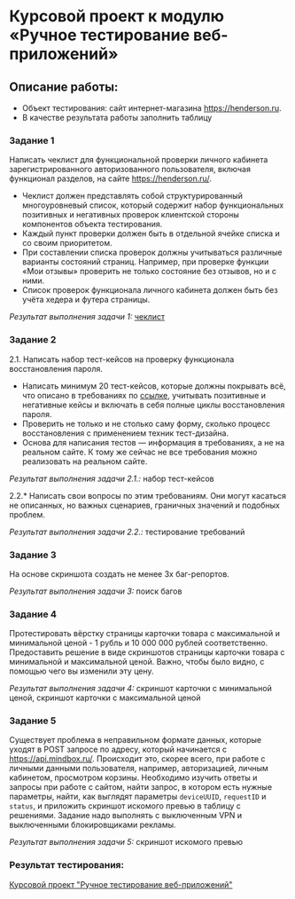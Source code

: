 # Курсовой проект к модулю «Ручное тестирование веб-приложений»
## Описание работы:
- Объект тестирования: сайт интернет-магазина https://henderson.ru.
- В качестве результата работы заполнить таблицу

### Задание 1
Написать чеклист для функциональной проверки личного кабинета зарегистрированного авторизованного пользователя, включая функционал разделов, на сайте https://henderson.ru/.

- Чеклист должен представлять собой структурированный многоуровневый список, который содержит набор функциональных позитивных и негативных проверок клиентской стороны компонентов объекта тестирования.
- Каждый пункт проверки должен быть в отдельной ячейке списка и со своим приоритетом.
- При составлении списка проверок должны учитываться различные варианты состояний страниц. Например, при проверке функции «Мои отзывы» проверить не только состояние без отзывов, но и с ними.
- Список проверок функционала личного кабинета должен быть без учёта хедера и футера страницы.
  
*Результат выполнения задачи 1:* [чеклист](https://docs.google.com/spreadsheets/d/19_9xEoBXfIcN7Ofu-PEvoLiq-soiQ51B4kag2OXxOck/edit?usp=sharing)

### Задание 2
2.1. Написать набор тест-кейсов на проверку функционала восстановления пароля.

- Написать минимум 20 тест-кейсов, которые должны покрывать всё, что описано в требованиях по [ссылке](https://docs.google.com/document/d/12deDbATIy0Xps8MiWvumNqHISfAlFc4etY8F4lPcqJ4/edit), учитывать позитивные и негативные кейсы и включать в себя полные циклы восстановления пароля.
- Проверить не только и не столько саму форму, сколько процесс восстановления с применением техник тест-дизайна.
- Основа для написания тестов — информация в требованиях, а не на реальном сайте. К тому же сейчас не все требования можно реализовать на реальном сайте.
  
 *Результат выполнения задачи 2.1.:* набор тест-кейсов 
 
2.2.* Написать свои вопросы по этим требованиям. Они могут касаться не описанных, но важных сценариев, граничных значений и подобных проблем.

*Результат выполнения задачи 2.2.:* тестирование требований

### Задание 3
На основе скриншота создать не менее 3х баг-репортов.

*Результат выполнения задачи 3:* поиск багов

### Задание 4
Протестировать вёрстку страницы карточки товара с максимальной и минимальной ценой - 1 рубль и 10 000 000 рублей соответственно. Предоставить решение в виде скриншотов страницы карточки товара с минимальной и максимальной ценой. Важно, чтобы было видно, с помощью чего вы изменили эту цену.

*Результат выполнения задачи 4:* скриншот карточки с минимальной ценой,
скриншот карточки с максимальной ценой

### Задание 5
Существует проблема в неправильном формате данных, которые уходят в POST запросе по адресу, который начинается с https://api.mindbox.ru/. Происходит это, скорее всего, при работе с личными данными пользователя, например, авторизацией, личным кабинетом, просмотром корзины.
Необходимо изучить ответы и запросы при работе с сайтом, найти запрос, в котором есть нужные параметры, найти, как выглядят параметры `deviceUUID`, `requestID` и `status`, и приложить скриншот искомого превью в таблицу с решениями.
Задание надо выполнять с выключенным VPN и выключенными блокировщиками рекламы.

*Результат выполнения задачи 5:* скриншот искомого превью

### Результат тестирования:
[Курсовой проект "Ручное тестирование веб-приложений"](https://docs.google.com/spreadsheets/d/1mGwS8BRDkClrL9CiWfzdSGo3J6Cp71aQd42JS6hmMq4/edit?usp=sharing)
